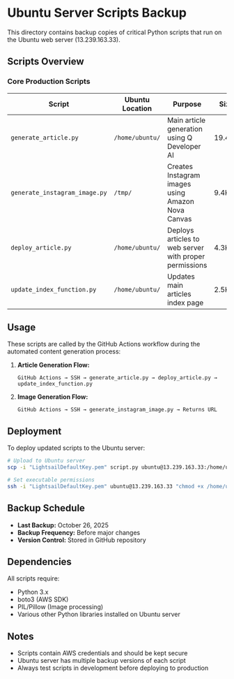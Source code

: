 # Ubuntu Server Scripts Backup

This directory contains backup copies of critical Python scripts that run on the Ubuntu web server (13.239.163.33).

## Scripts Overview

### Core Production Scripts

| Script | Ubuntu Location | Purpose | Size |
|--------|----------------|---------|------|
| `generate_article.py` | `/home/ubuntu/` | Main article generation using Q Developer AI | 19.4KB |
| `generate_instagram_image.py` | `/tmp/` | Creates Instagram images using Amazon Nova Canvas | 9.4KB |
| `deploy_article.py` | `/home/ubuntu/` | Deploys articles to web server with proper permissions | 4.3KB |
| `update_index_function.py` | `/home/ubuntu/` | Updates main articles index page | 2.5KB |

## Usage

These scripts are called by the GitHub Actions workflow during the automated content generation process:

1. **Article Generation Flow:**
   ```
   GitHub Actions → SSH → generate_article.py → deploy_article.py → update_index_function.py
   ```

2. **Image Generation Flow:**
   ```
   GitHub Actions → SSH → generate_instagram_image.py → Returns URL
   ```

## Deployment

To deploy updated scripts to the Ubuntu server:

```bash
# Upload to Ubuntu server
scp -i "LightsailDefaultKey.pem" script.py ubuntu@13.239.163.33:/home/ubuntu/

# Set executable permissions
ssh -i "LightsailDefaultKey.pem" ubuntu@13.239.163.33 "chmod +x /home/ubuntu/script.py"
```

## Backup Schedule

- **Last Backup:** October 26, 2025
- **Backup Frequency:** Before major changes
- **Version Control:** Stored in GitHub repository

## Dependencies

All scripts require:
- Python 3.x
- boto3 (AWS SDK)
- PIL/Pillow (Image processing)
- Various other Python libraries installed on Ubuntu server

## Notes

- Scripts contain AWS credentials and should be kept secure
- Ubuntu server has multiple backup versions of each script
- Always test scripts in development before deploying to production
